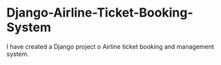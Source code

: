 # Django-Airline-Ticket-Booking-System
I have created a Django project o Airline ticket booking and management system.

